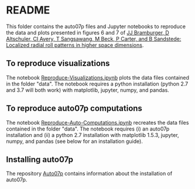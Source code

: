 # README

This folder contains the auto07p files and Jupyter notebooks to reproduce the data and plots presented in figures 6 and 7 of [JJ Bramburger, D Altschuler, CI Avery, T Sangsawang, M Beck, P Carter, and B Sandstede: Localized radial roll patterns in higher space dimensions](http://www.dam.brown.edu/people/sandsted/publications.html).

## To reproduce visualizations

The notebook [Reproduce-Visualizations.ipynb](Reproduce-Visualizations.ipynb) plots the data files contained in the folder "data". The notebook  requires a python installation (python 2.7 and 3.7 will both work) with matplotlib, jupyter, numpy, and pandas.

## To reproduce auto07p computations

The notebook [Reproduce-Auto-Computations.ipynb](Reproduce-Auto-Computations.ipynb) recreates the data files contained in the folder "data". The notebook requires (i) an auto07p installation and (ii) a python 2.7 installation with matplotlib 1.5.3, jupyter, numpy, and pandas (see below for an installation guide).

## Installing auto07p

The repository [Auto07p](https://github.com/sandstede-lab/Auto07p) contains information about the installation of auto07p.
